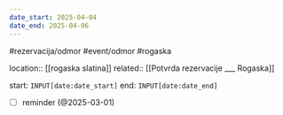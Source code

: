 ```yaml
---
date_start: 2025-04-04
date_end: 2025-04-06
---
```

#rezervacija/odmor #event/odmor #rogaska

location:: [[rogaska slatina]]
related:: [[Potvrda rezervacije ___ Rogaska]] 

start: `INPUT[date:date_start]`
end: `INPUT[date:date_end]`

- [ ] reminder (@2025-03-01)